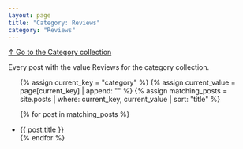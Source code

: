 ```yaml
---
layout: page
title: "Category: Reviews"
category: "Reviews"
---
```

[↑ Go to the Category collection](/category/)

Every post with the value Reviews for the category collection.

<ul>
  {% assign current_key = "category" %}
  {% assign current_value = page[current_key] | append: "" %}
  {% assign matching_posts = site.posts | where: current_key, current_value | sort: "title" %}

  {% for post in matching_posts %}
      <li><a href="{{ post.url }}">{{ post.title }}</a></li>
  {% endfor %}
</ul>
